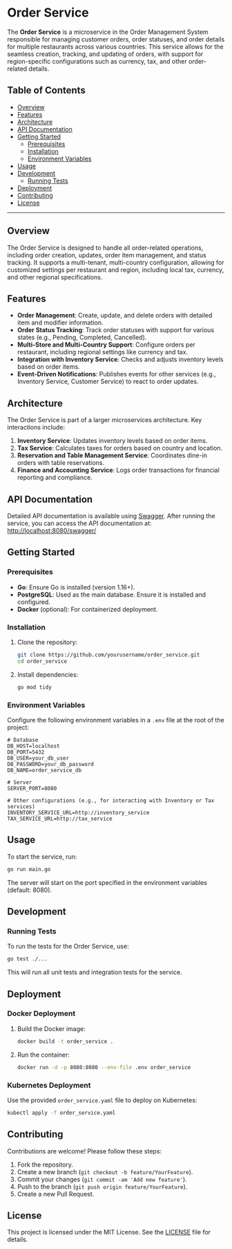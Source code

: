 # Order Service

The **Order Service** is a microservice in the Order Management System responsible for managing customer orders, order statuses, and order details for multiple restaurants across various countries. This service allows for the seamless creation, tracking, and updating of orders, with support for region-specific configurations such as currency, tax, and other order-related details.

## Table of Contents
- [Overview](#overview)
- [Features](#features)
- [Architecture](#architecture)
- [API Documentation](#api-documentation)
- [Getting Started](#getting-started)
    - [Prerequisites](#prerequisites)
    - [Installation](#installation)
    - [Environment Variables](#environment-variables)
- [Usage](#usage)
- [Development](#development)
    - [Running Tests](#running-tests)
- [Deployment](#deployment)
- [Contributing](#contributing)
- [License](#license)

---

## Overview

The Order Service is designed to handle all order-related operations, including order creation, updates, order item management, and status tracking. It supports a multi-tenant, multi-country configuration, allowing for customized settings per restaurant and region, including local tax, currency, and other regional specifications.

## Features

- **Order Management**: Create, update, and delete orders with detailed item and modifier information.
- **Order Status Tracking**: Track order statuses with support for various states (e.g., Pending, Completed, Cancelled).
- **Multi-Store and Multi-Country Support**: Configure orders per restaurant, including regional settings like currency and tax.
- **Integration with Inventory Service**: Checks and adjusts inventory levels based on order items.
- **Event-Driven Notifications**: Publishes events for other services (e.g., Inventory Service, Customer Service) to react to order updates.

## Architecture

The Order Service is part of a larger microservices architecture. Key interactions include:

1. **Inventory Service**: Updates inventory levels based on order items.
2. **Tax Service**: Calculates taxes for orders based on country and location.
3. **Reservation and Table Management Service**: Coordinates dine-in orders with table reservations.
4. **Finance and Accounting Service**: Logs order transactions for financial reporting and compliance.

## API Documentation

Detailed API documentation is available using [Swagger](https://swagger.io/). After running the service, you can access the API documentation at: [http://localhost:8080/swagger/](http://localhost:8080/swagger/)


## Getting Started

### Prerequisites

- **Go**: Ensure Go is installed (version 1.16+).
- **PostgreSQL**: Used as the main database. Ensure it is installed and configured.
- **Docker** (optional): For containerized deployment.

### Installation

1. Clone the repository:
    ```bash
    git clone https://github.com/yourusername/order_service.git
    cd order_service
    ```

2. Install dependencies:
    ```bash
    go mod tidy
    ```

### Environment Variables

Configure the following environment variables in a `.env` file at the root of the project:

```plaintext
# Database
DB_HOST=localhost
DB_PORT=5432
DB_USER=your_db_user
DB_PASSWORD=your_db_password
DB_NAME=order_service_db

# Server
SERVER_PORT=8080

# Other configurations (e.g., for interacting with Inventory or Tax services)
INVENTORY_SERVICE_URL=http://inventory_service
TAX_SERVICE_URL=http://tax_service
```

## Usage

To start the service, run:

```bash
go run main.go
```
The server will start on the port specified in the environment variables (default: 8080).

## Development

### Running Tests

To run the tests for the Order Service, use:

```bash
go test ./...
```
This will run all unit tests and integration tests for the service.


## Deployment

### Docker Deployment

1. Build the Docker image:

    ```bash
    docker build -t order_service .
    ```

2. Run the container:

    ```bash
    docker run -d -p 8080:8080 --env-file .env order_service
    ```

### Kubernetes Deployment

Use the provided `order_service.yaml` file to deploy on Kubernetes:

```bash
kubectl apply -f order_service.yaml
```

## Contributing

Contributions are welcome! Please follow these steps:

1. Fork the repository.
2. Create a new branch (`git checkout -b feature/YourFeature`).
3. Commit your changes (`git commit -am 'Add new feature'`).
4. Push to the branch (`git push origin feature/YourFeature`).
5. Create a new Pull Request.

## License

This project is licensed under the MIT License. See the [LICENSE](LICENSE) file for details.
